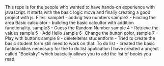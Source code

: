 This repo is for the people who wanted to have hands-on experience with javascript. It starts with the basic logic move and finally creating a good project with js. 
Files:
sample1 - adding two numbers
sample2 - Finding the area 
Basic calculator  - building the basic calcultor with addition functionality. 
sample3 - Guess the Random Number 
sample 4 - Retrieve the values
sample 5 - Add Hello
sample 6- Change the button color,
sample 7 - Play with buttons 
sample 8 - deleteitems
studentform - Tried to create the basic student form still need to work on that.
To do list - created the basic fuctionalities necessary for the to do list application
I have created a project called "Booksky" which bascially allows you to add the list of books you read. 
